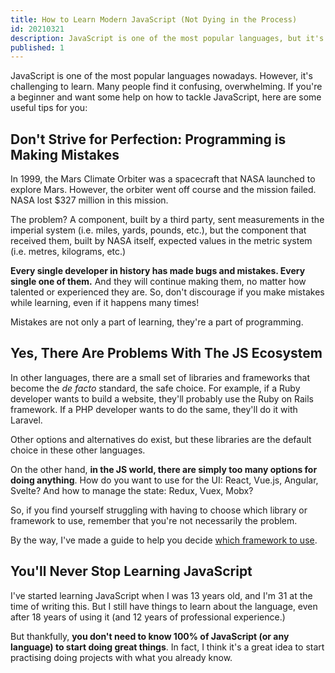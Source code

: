 ```yaml
---
title: How to Learn Modern JavaScript (Not Dying in the Process)
id: 20210321
description: JavaScript is one of the most popular languages, but it's challenging to learn. If you're a beginner and need help to tackle it, I've got some tips for you.
published: 1
---
```

JavaScript is one of the most popular languages nowadays. However, it's challenging to learn. Many people find it confusing, overwhelming. If you're a beginner and want some help on how to tackle JavaScript, here are some useful tips for you:

## Don't Strive for Perfection: Programming is Making Mistakes
In 1999, the Mars Climate Orbiter was a spacecraft that NASA launched to explore Mars. However, the orbiter went off course and the mission failed. NASA lost $327 million in this mission.

The problem? A component, built by a third party, sent measurements in the imperial system (i.e. miles, yards, pounds, etc.), but the component that received them, built by NASA itself, expected values in the metric system (i.e. metres, kilograms, etc.)

**Every single developer in history has made bugs and mistakes. Every single one of them.** And they will continue making them, no matter how talented or experienced they are. So, don't discourage if you make mistakes while learning, even if it happens many times!

Mistakes are not only a part of learning, they're a part of programming.

## Yes, There Are Problems With The JS Ecosystem
In other languages, there are a small set of libraries and frameworks that become the _de facto_ standard, the safe choice. For example, if a Ruby developer wants to build a website, they'll probably use the Ruby on Rails framework. If a PHP developer wants to do the same, they'll do it with Laravel.

Other options and alternatives do exist, but these libraries are the default choice in these other languages.

On the other hand, **in the JS world, there are simply too many options for doing anything**. How do you want to use for the UI: React, Vue.js, Angular, Svelte? And how to manage the state: Redux, Vuex, Mobx? 

So, if you find yourself struggling with having to choose which library or framework to use, remember that you're not necessarily the problem.

By the way, I've made a guide to help you decide [which framework to use](https://nicozerpa.com//which-ui-framework-should-you-use-in-your-next-project/).

## You'll Never Stop Learning JavaScript
I've started learning JavaScript when I was 13 years old, and I'm 31 at the time of writing this. But I still have things to learn about the language, even after 18 years of using it (and 12 years of professional experience.)

But thankfully, **you don't need to know 100% of JavaScript (or any language) to start doing great things**. In fact, I think it's a great idea to start practising doing projects with what you already know.
